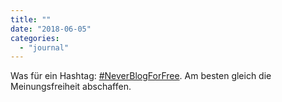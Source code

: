 ```yaml
---
title: ""
date: "2018-06-05"
categories: 
  - "journal"
---
```


Was für ein Hashtag: [#NeverBlogForFree](http://neverblogforfree.com/). Am besten gleich die Meinungsfreiheit abschaffen.

